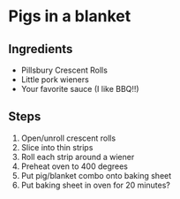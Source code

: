 # Pigs in a blanket

## Ingredients
* Pillsbury Crescent Rolls
* Little pork wieners
* Your favorite sauce (I like BBQ!!)

## Steps
1. Open/unroll crescent rolls
2. Slice into thin strips
3. Roll each strip around a wiener
4. Preheat oven to 400 degrees
5. Put pig/blanket combo onto baking sheet
6. Put baking sheet in oven for 20 minutes?
